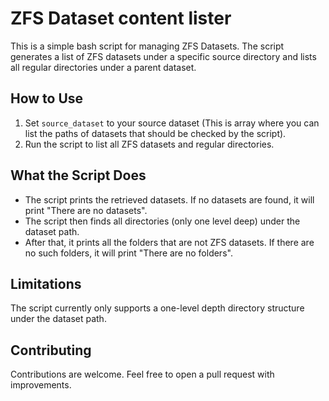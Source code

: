 # ZFS Dataset content lister

This is a simple bash script for managing ZFS Datasets. The script generates a list of ZFS datasets under a specific source directory and lists all regular directories under a parent dataset.

## How to Use

1. Set `source_dataset` to your source dataset (This is array where you can list the paths of datasets that should be checked by the script).
2. Run the script to list all ZFS datasets and regular directories.

## What the Script Does

- The script prints the retrieved datasets. If no datasets are found, it will print "There are no datasets".
- The script then finds all directories (only one level deep) under the dataset path.
- After that, it prints all the folders that are not ZFS datasets. If there are no such folders, it will print "There are no folders".

## Limitations

The script currently only supports a one-level depth directory structure under the dataset path.

## Contributing

Contributions are welcome. Feel free to open a pull request with improvements.
